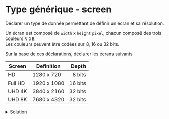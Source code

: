 # Type générique - screen

Déclarer un type de donnée permettant de définir un écran et sa résolution.

Un écran est composé de `width` x `height` `pixel`, chacun composé des trois couleurs `R` `G` `B`.<br>
Les couleurs peuvent être codées sur 8, 16 ou 32 bits. 

Sur la base de ces déclarations, déclarer les écrans suivants

| Screen   | Definition  | Depth   |
|----------|-------------|--------:|
| HD       | 1280 x 720  |  8 bits |
| Full HD  | 1920 x 1080 | 16 bits |
| UHD 4K   | 3840 x 2160 | 32 bits |
| UHD 8K   | 7680 x 4320 | 32 bits |

<details>
<summary>Solution</summary>

~~~cpp
#include <iostream>
#include <array>
#include <cstdint>

using namespace std;

//------------------------------------------------------------
template <typename T>
struct Pixel {
   T R;
   T G;
   T B;
};

//------------------------------------------------------------
template <typename T, int width>
using Line = std::array<Pixel<T>, width>;

template <typename T, int width, int height>
using Screen = std::array< Line<Pixel<T>, width>, height>;

//------------------------------------------------------------
int main() {
   Screen<::uint8_t,  1280,  720> HD;
   Screen<::uint16_t, 1920, 1080> FullHD;
   Screen<::uint32_t, 3840, 2160> UHD_4k;
   Screen<::uint32_t, 7680, 4320> UHD_8k;
}
~~~

</details>
